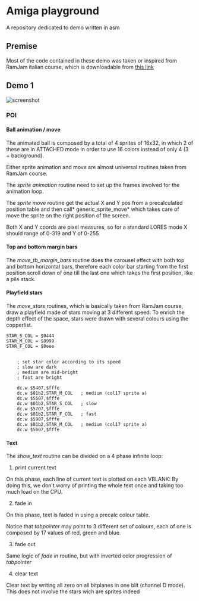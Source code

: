 # Amiga playground

A repository dedicated to demo written in asm

## Premise

Most of the code contained in these demo was taken or inspired from RamJam italian course, which is downloadable from [this link][1]

## Demo 1

![screenshot](https://github.com/fstarred/amiga_playground/blob/master/docs/demo_1.png?raw=true) 

### POI

#### Ball animation / move

The animated ball is composed by a total of 4 sprites of 16x32, in which 2 of these are in ATTACHED mode in order to use 16 colors instead of only 4 (3 + background).

Either sprite animation and move are almost universal routines taken from RamJam course.

The *sprite animation* routine need to set up the frames involved for the animation loop.

The *sprite move* routine get the actual X and Y pos from a precalculated position table and then call* generic_sprite_move* which takes care of move the sprite on the right position of the screen.

Both X and Y coords are pixel measures, so for a standard LORES mode X should range of 0-319 and Y of 0-255

#### Top and bottom margin bars

The *move_tb_margin_bars* routine does the carousel effect with both top and bottom horizontal bars, therefore each color bar starting from the first position scroll down of one till the last one which takes the first position, like a pile stack.

#### Playfield stars

The *move_stars* routines, which is basically taken from RamJam course, draw a playfield made of stars moving at 3 different speed: To enrich the depth effect of the space, stars were drawn with several colours using the copperlist.

```
STAR_S_COL = $0444
STAR_M_COL = $0999
STAR_F_COL = $0eee


    ; set star color according to its speed
    ; slow are dark
    ; medium are mid-bright 
    ; fast are bright
    
    dc.w $5407,$fffe
    dc.w $01b2,STAR_M_COL   ; medium (col17 sprite a)
    dc.w $5507,$fffe
    dc.w $01b2,STAR_S_COL   ; slow
    dc.w $5707,$fffe
    dc.w $01b2,STAR_F_COL   ; fast
    dc.w $5907,$fffe
    dc.w $01b2,STAR_M_COL   ; medium (col17 sprite a)
    dc.w $5b07,$fffe
```

#### Text

The *show_text* routine can be divided on a 4 phase infinite loop:

1. print current text

On this phase, each line of current text is plotted on each VBLANK: 
By doing this, we don't worry of printing the whole text once and taking too much load on the CPU.

2. fade in 

On this phase, text is faded in using a precalc colour table. 

Notice that *tabpointer* may point to 3 different set of colours, each of one is composed by 17 values of red, green and blue.

3. fade out

Same logic of *fade in* routine, but with inverted color progression of *tabpointer*

4. clear text

Clear text by writing all zero on all bitplanes in one blit (channel D mode).
This does not involve the stars wich are sprites indeed

[1]: http://corsodiassembler.ramjam.it/index_en.htm
